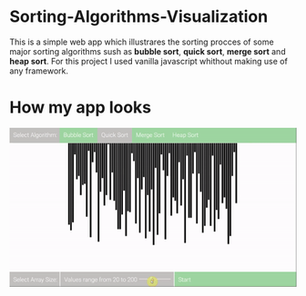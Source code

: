 # Sorting-Algorithms-Visualization
This is a simple web app which illustrares the sorting procces of some major sorting algorithms 
sush as **bubble sort**, **quick sort**, **merge sort** and **heap sort**. For this project I used vanilla
javascript whithout making use of any framework.

# How my app looks

<p align="center">
	<img src="/images/sorting.gif" >
</p>

